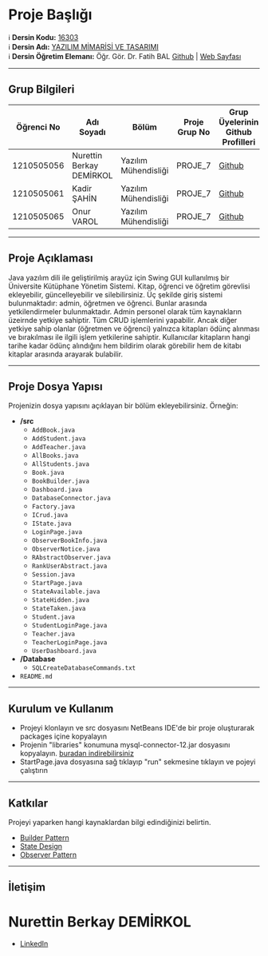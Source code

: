 # Proje Başlığı

:information_source: **Dersin Kodu:** [16303](https://ebp.klu.edu.tr/Ders/dersDetay/YAZ16303/716026/tr)  
:information_source: **Dersin Adı:** [YAZILIM MİMARİSİ VE TASARIMI](https://ebp.klu.edu.tr/Ders/dersDetay/YAZ16303/716026/tr)  
:information_source: **Dersin Öğretim Elemanı:** Öğr. Gör. Dr. Fatih BAL  [Github](https://github.com/balfatih)   |    [Web Sayfası](https://balfatih.github.io/)
   
---

## Grup Bilgileri

| Öğrenci No | Adı Soyadı           | Bölüm          		   | Proje Grup No | Grup Üyelerinin Github Profilleri                 |
|------------|----------------------|--------------------------|---------------|---------------------------------------------------|
| 1210505056  | Nurettin Berkay DEMİRKOL			| Yazılım Mühendisliği     | PROJE_7       | [Github](https://github.com/nurettinberkaydemirkol)     |
| 1210505061  | Kadir ŞAHİN   | Yazılım Mühendisliği     | PROJE_7       | [Github](https://github.com/AesBarant)    |
| 1210505065  | Onur VAROL   | Yazılım Mühendisliği     | PROJE_7       | [Github](https://github.com/onurvaroll)     |

---

## Proje Açıklaması

Java yazılım dili ile geliştirilmiş arayüz için Swing GUI kullanılmış bir Üniversite Kütüphane Yönetim Sistemi. Kitap, öğrenci ve öğretim görevlisi ekleyebilir, güncelleyebilir ve silebilirsiniz. Üç şekilde giriş sistemi bulunmaktadır: admin, öğretmen ve öğrenci. Bunlar arasında yetkilendirmeler bulunmaktadır. Admin personel olarak tüm kaynakların üzeirnde yetkiye sahiptir. Tüm CRUD işlemlerini yapabilir. Ancak diğer yetkiye sahip olanlar (öğretmen ve öğrenci) yalnızca kitapları ödünç alınması ve bırakılması ile ilgili işlem yetkilerine sahiptir. Kullanıcılar kitapların hangi tarihe kadar ödünç alındığını hem bildirim olarak görebilir hem de kitabı kitaplar arasında arayarak bulabilir. 

---

## Proje Dosya Yapısı

Projenizin dosya yapısını açıklayan bir bölüm ekleyebilirsiniz. Örneğin:
- **/src**
  - `AddBook.java`
  - `AddStudent.java`
  - `AddTeacher.java`
  - `AllBooks.java`
  - `AllStudents.java`
  - `Book.java`
  - `BookBuilder.java`
  - `Dashboard.java`
  - `DatabaseConnector.java`
  - `Factory.java`
  - `ICrud.java`
  - `IState.java`
  - `LoginPage.java`
  - `ObserverBookInfo.java`
  - `ObserverNotice.java`
  - `RAbstractObserver.java`
  - `RankUserAbstract.java`
  - `Session.java`
  - `StartPage.java`
  - `StateAvailable.java`
  - `StateHidden.java`
  - `StateTaken.java`
  - `Student.java`
  - `StudentLoginPage.java`
  - `Teacher.java`
  - `TeacherLoginPage.java`
  - `UserDashboard.java`
- **/Database**
  - `SQLCreateDatabaseCommands.txt`
- `README.md`


---

## Kurulum ve Kullanım

- Projeyi klonlayın ve src dosyasını NetBeans IDE'de bir proje oluşturarak packages içine kopyalayın
- Projenin "libraries" konumuna mysql-connector-12.jar dosyasını kopyalayın. [buradan indirebilirsiniz](https://dev.mysql.com/downloads/connector/j/)
- StartPage.java dosyasına sağ tıklayıp "run" sekmesine tıklayın ve pojeyi çalıştırın

---

## Katkılar

Projeyi yaparken hangi kaynaklardan bilgi edindiğinizi belirtin.

- [Builder Pattern](https://tugrulbayrak.medium.com/builder-pattern-2f6fb1dbf4a0)
- [State Design](https://www.geeksforgeeks.org/state-design-pattern/)
- [Observer Pattern](https://www.geeksforgeeks.org/observer-pattern-set-1-introduction/)

---

## İletişim

# Nurettin Berkay DEMİRKOL
- [LinkedIn](https://www.linkedin.com/in/nurettin-berkay-demirkol-100830221/)
